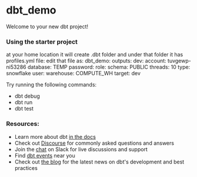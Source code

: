 # dbt_demo

Welcome to your new dbt project!

### Using the starter project
at your home location it will create .dbt folder and under that folder it has profiles.yml file:
edit that file as:
dbt_demo:
  outputs:
    dev:
      account: tuvgewp-ni53286
      database: TEMP
      password: 
      role: 
      schema: PUBLIC
      threads: 10
      type: snowflake
      user: 
      warehouse: COMPUTE_WH	
  target: dev



Try running the following commands:
- dbt debug
- dbt run
- dbt test


### Resources:
- Learn more about dbt [in the docs](https://docs.getdbt.com/docs/introduction)
- Check out [Discourse](https://discourse.getdbt.com/) for commonly asked questions and answers
- Join the [chat](https://community.getdbt.com/) on Slack for live discussions and support
- Find [dbt events](https://events.getdbt.com) near you
- Check out [the blog](https://blog.getdbt.com/) for the latest news on dbt's development and best practices
